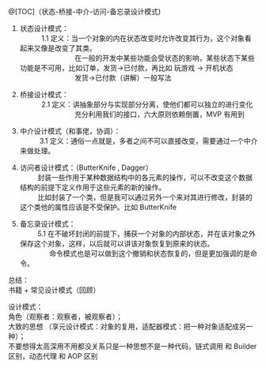 @[TOC]（状态-桥接-中介-访问-备忘录设计模式) 

1. 状态设计模式：  
           1.1 定义：当一个对象的内在状态改变时允许改变其行为，这个对象看起来又像是改变了其类。  
                            在一般的开发中某些功能会受状态的影响，某些状态下某些功能是不可用，比如订单，发货->已付款，再比如 玩游戏 -> 开机状态  
                            发货->已付款（讲解）一般写法  

2. 桥接设计模式：  
           2.1 定义：讲抽象部分与实现部分分离，使他们都可以独立的进行变化  
                            充分利用我们的接口，六大原则依赖倒置，MVP 有用到   
3. 中介设计模式（和事佬，协调）：  
          3.1 定义：通俗一点就是，多者之间不可以直接改变，需要通过一个中介来做处理。  

4. 访问者设计模式：（ButterKnife , Dagger）  
         封装一些作用于某种数据结构中的各元素的操作，可以不改变这个数据结构的前提下定义作用于这些元素的新的操作。  
         比如封装了一个类，但是我可以通过另外一个来对其进行修改，封装的这个类他的属性应该是不受保护。比如  ButterKnife   

5. 备忘录设计模式：  
         5.1 在不破坏封闭的前提下，捕获一个对象的内部状态，并在该对象之外保存这个对象，这样，以后就可以讲该对象恢复到原来的状态。  
               命令模式也是可以做到这个撤销和状态恢复的，但是更加强调的是命令。  


总结：  
书籍 + 常见设计模式（回顾）  

设计模式：  
角色（观察者：观察者，被观察者）；  
大致的思想 （享元设计模式：对象的复用，适配器模式：把一种对象适配成另一种）；  
不要想得太高深用不用都没关系只是一种思想不是一种代码，链式调用 和 Builder 区别，动态代理 和 AOP 区别  

















































 


      
     
 

